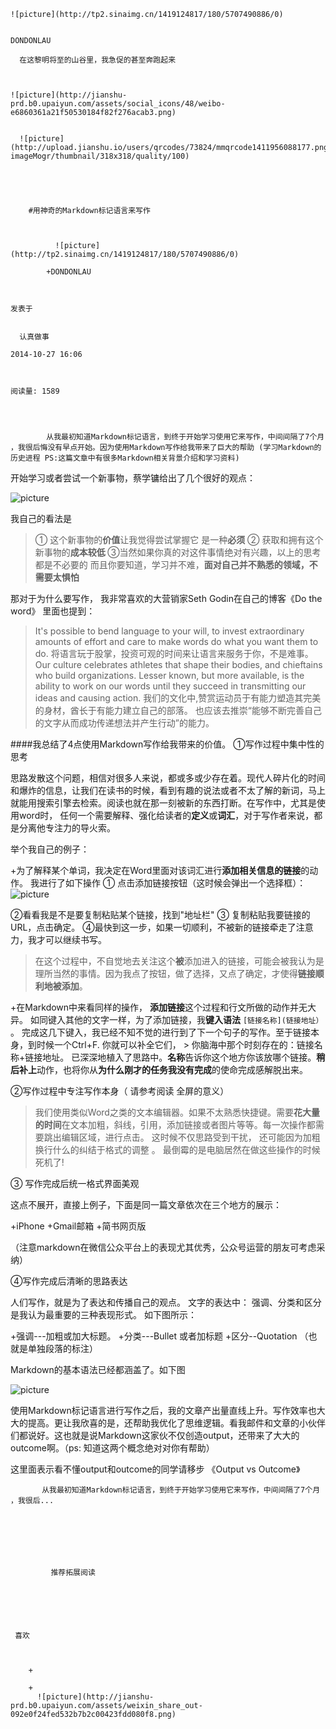 
    
  
    ![picture](http://tp2.sinaimg.cn/1419124817/180/5707490886/0)
    

    DONDONLAU
  
      在这黎明将至的山谷里，我急促的甚至奔跑起来

  
  
    ![picture](http://jianshu-prd.b0.upaiyun.com/assets/social_icons/48/weibo-e6860361a21f50530184f82f276acab3.png)
  
    
      ![picture](http://upload.jianshu.io/users/qrcodes/73824/mmqrcode1411956088177.png?imageMogr/thumbnail/318x318/quality/100)
    


    
      
        #用神奇的Markdown标记语言来写作
        
          
            
              ![picture](http://tp2.sinaimg.cn/1419124817/180/5707490886/0)
            
            +DONDONLAU
        
        
    
    发表于 

    
      认真做事

    2014-10-27 16:06

    

    阅读量: 1589
  


        
            从我最初知道Markdown标记语言，到终于开始学习使用它来写作，中间间隔了7个月 ，我很后悔没有早点开始。因为使用Markdown写作给我带来了巨大的帮助 (学习Markdown的历史进程 PS:这篇文章中有很多Markdown相关背景介绍和学习资料)


  开始学习或者尝试一个新事物，蔡学镛给出了几个很好的观点：

![picture](http://ww2.sinaimg.cn/mw690/54962051jw1elpr4m4x08j20h703ndhm.jpg)

  我自己的看法是

>  ① 这个新事物的<strong>价值</strong>让我觉得尝试掌握它 是一种<strong>必须</strong>
② 获取和拥有这个新事物的<strong>成本较低 </strong>
③当然如果你真的对这件事情绝对有兴趣，以上的思考都是不必要的
而且你要知道，学习并不难，<strong>面对自己并不熟悉的领域，不需要太惧怕</strong>

  那对于为什么要写作， 我非常喜欢的大营销家Seth Godin在自己的博客《Do the word》 里面也提到：

>  It's possible to bend language to your will, to invest extraordinary amounts of effort and care to make words do what you want them to do.
将语言玩于股掌，投资可观的时间来让语言来服务于你，不是难事。
Our culture celebrates athletes that shape their bodies, and chieftains who build organizations. Lesser known, but more available, is the ability to work on our words until they succeed in transmitting our ideas and causing action.
我们的文化中,赞赏运动员于有能力塑造其完美的身材，酋长于有能力建立自己的部落。 也应该去推崇“能够不断完善自己的文字从而成功传递想法并产生行动”的能力。


####我总结了4点使用Markdown写作给我带来的价值。
  ①写作过程中集中性的思考

  思路发散这个问题，相信对很多人来说，都或多或少存在着。现代人碎片化的时间和爆炸的信息，让我们在读书的时候，看到有趣的说法或者不太了解的新词，马上就能用搜索引擎去检索。阅读也就在那一刻被新的东西打断。在写作中，尤其是使用word时， 任何一个需要解释、强化给读者的<strong>定义</strong>或<strong>词汇</strong>，对于写作者来说，都是分离他专注力的导火索。 

   举个我自己的例子：


+为了解释某个单词，我决定在Word里面对该词汇进行<strong>添加相关信息的链接</strong>的动作。 我进行了如下操作
① 点击添加链接按钮（这时候会弹出一个选择框）：
![picture](http://ww4.sinaimg.cn/mw690/54962051jw1elpqasm5w6j20ke0fe43l.jpg)

②看看我是不是要复制粘贴某个链接，找到"地址栏"
③ 复制粘贴我要链接的URL，点击确定。
④最快到这一步，如果一切顺利，不被新的链接牵走了注意力，我才可以继续书写。

>  在这个过程中，不自觉地去关注这个<strong>被</strong>添加进入的链接，可能会被我认为是理所当然的事情。因为我点了按钮，做了选择，又点了确定，才使得<strong>链接顺利地被添加</strong>。


+在Markdown中来看同样的操作， <strong>添加链接</strong>这个过程和行文所做的动作并无大异。 如同键入其他的文字一样，为了添加链接，我<strong>键入语法</strong> <code>[链接名称](链接地址）</code> 。 完成这几下键入，我已经不知不觉的进行到了下一个句子的写作。至于链接本身，到时候一个Ctrl+F. 你就可以补全它们，  >   你脑海中那个时刻存在的：链接名称+链接地址。 已深深地植入了思路中。<strong>名称</strong>告诉你这个地方你该放哪个链接。<strong>稍后补上</strong>动作，也将你从<strong>为什么刚才的任务我没有完成</strong>的使命完成感解脱出来。 



  ②写作过程中专注写作本身（ 请参考阅读 全屏的意义）

>  我们使用类似Word之类的文本编辑器。如果不太熟悉快捷键。需要<strong>花大量的时间</strong>在文本加粗，斜线，引用，添加链接或者图片等等。每一次操作都需要跳出编辑区域，进行点击。 这时候不仅思路受到干扰， 还可能因为加粗换行什么的纠结于格式的调整 。 最倒霉的是电脑居然在做这些操作的时候死机了!

  ③ 写作完成后统一格式界面美观

  这点不展开，直接上例子，下面是同一篇文章依次在三个地方的展示：

>
+iPhone
+Gmail邮箱
+简书网页版

  （注意markdown在微信公众平台上的表现尤其优秀，公众号运营的朋友可考虑采纳）

  ④写作完成后清晰的思路表达 

   人们写作，就是为了表达和传播自己的观点。 文字的表达中： 强调、分类和区分是我认为最重要的三种表现形式。
如下图所示： 

>
+强调---加粗或加大标题。 
+分类---Bullet 或者加标题
+区分--Quotation （也就是单独段落的标注） 

  Markdown的基本语法已经都涵盖了。如下图

![picture](http://ww4.sinaimg.cn/mw690/54962051jw1elbygv2fdtj20iy0o7gpb.jpg)


   使用Markdown标记语言进行写作之后，我的文章产出量直线上升。写作效率也大大的提高。更让我欣喜的是，还帮助我优化了思维逻辑。看我邮件和文章的小伙伴们都说好。这也就是说Markdown这家伙不仅创造output，还带来了大大的outcome啊。（ps: 知道这两个概念绝对对你有帮助）

  这里面表示看不懂output和outcome的同学请移步 《Output vs Outcome》


        
           从我最初知道Markdown标记语言，到终于开始学习使用它来写作，中间间隔了7个月 ，我很后...
      
    
    
      
      
      
          
             推荐拓展阅读
        
      
    
    
      
          
     喜欢

      
      
        +
                  
        +
          ![picture](http://jianshu-prd.b0.upaiyun.com/assets/weixin_share_out-092e0f24fed532b7b2c00423fdd080f8.png)
        
      
    
  



